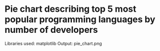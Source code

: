 # Pie chart describing top 5 most popular programming languages by number of developers

Libraries used: matplotlib
Output: pie_chart.png
